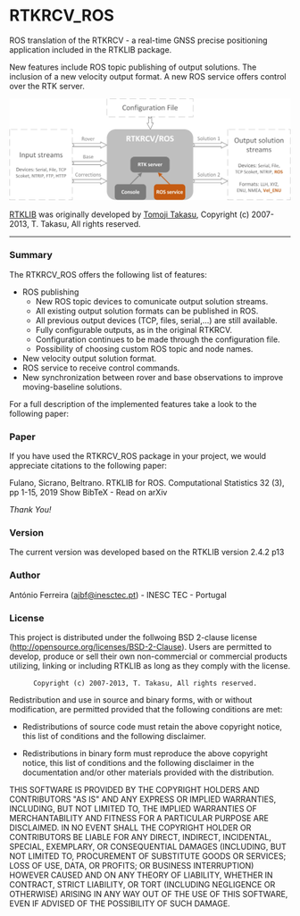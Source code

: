 # RTKRCV_ROS

ROS translation of the RTKRCV - a real-time GNSS precise positioning application included in the RTKLIB package. 

New features include ROS topic publishing of output solutions. The inclusion of a new velocity output format. A new ROS service offers control over the RTK server.

![rtkrcv_ros_diagram](rtkrcv_ros/figures/rtkrcv_ros.jpg)

[RTKLIB](http://www.rtklib.com/) was originally developed by [Tomoji Takasu](https://github.com/tomojitakasu), Copyright (c) 2007-2013, T. Takasu, All rights reserved.

---

### Summary

The RTKRCV_ROS offers the following list of features:
- ROS publishing
  - New ROS topic devices to comunicate output solution streams.
  - All existing output solution formats can be published in ROS.
  - All previous output devices (TCP, files, serial,...) are still available.
  - Fully configurable outputs, as in the original RTKRCV.
  - Configuration continues to be made through the configuration file.
  - Possibility of choosing custom ROS topic and node names.
- New velocity output solution format.
- ROS service to receive control commands.
- New synchronization between rover and base observations to improve moving-baseline solutions.

For a full description of the implemented features take a look to the following paper:
    
### Paper
If you have used the RTKRCV_ROS package in your project, we would appreciate citations to the following paper:

Fulano, Sicrano, Beltrano. RTKLIB for ROS. Computational Statistics 32 (3), pp 1-15, 2019
Show BibTeX - Read on arXiv

*Thank You!*



### Version
The current version was developed based on the RTKLIB version 2.4.2 p13

### Author
António Ferreira (ajbf@inesctec.pt) - INESC TEC - Portugal 

### License
This project is distributed under the follwoing BSD 2-clause
license (http://opensource.org/licenses/BSD-2-Clause). Users are permitted to develop, produce or sell their own
non-commercial or commercial products utilizing, linking or including RTKLIB as
long as they comply with the license.

          Copyright (c) 2007-2013, T. Takasu, All rights reserved.

Redistribution and use in source and binary forms, with or without modification,
are permitted provided that the following conditions are met:

- Redistributions of source code must retain the above copyright notice, this
  list of conditions and the following disclaimer.

- Redistributions in binary form must reproduce the above copyright notice, this
  list of conditions and the following disclaimer in the documentation and/or
  other materials provided with the distribution.

THIS SOFTWARE IS PROVIDED BY THE COPYRIGHT HOLDERS AND CONTRIBUTORS "AS IS"
AND ANY EXPRESS OR IMPLIED WARRANTIES, INCLUDING, BUT NOT LIMITED TO, THE
IMPLIED WARRANTIES OF MERCHANTABILITY AND FITNESS FOR A PARTICULAR PURPOSE
ARE DISCLAIMED. IN NO EVENT SHALL THE COPYRIGHT HOLDER OR CONTRIBUTORS BE
LIABLE FOR ANY DIRECT, INDIRECT, INCIDENTAL, SPECIAL, EXEMPLARY, OR
CONSEQUENTIAL DAMAGES (INCLUDING, BUT NOT LIMITED TO, PROCUREMENT OF SUBSTITUTE
GOODS OR SERVICES; LOSS OF USE, DATA, OR PROFITS; OR BUSINESS INTERRUPTION)
HOWEVER CAUSED AND ON ANY THEORY OF LIABILITY, WHETHER IN CONTRACT, STRICT
LIABILITY, OR TORT (INCLUDING NEGLIGENCE OR OTHERWISE) ARISING IN ANY WAY OUT OF
THE USE OF THIS SOFTWARE, EVEN IF ADVISED OF THE POSSIBILITY OF SUCH DAMAGE.
